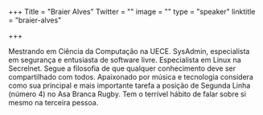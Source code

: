 +++
Title = "Braier Alves"
Twitter = ""
image = ""
type = "speaker"
linktitle = "braier-alves"

+++

Mestrando em Ciência da Computação na UECE. SysAdmin, especialista em segurança e entusiasta de software livre. Especialista em Linux na Secrelnet. Segue a filosofia de que qualquer conhecimento deve ser compartilhado com todos. Apaixonado por música e tecnologia considera como sua principal e mais importante tarefa a posição de Segunda Linha (número 4) no Asa Branca Rugby. Tem o terrível hábito de falar sobre si mesmo na terceira pessoa.
